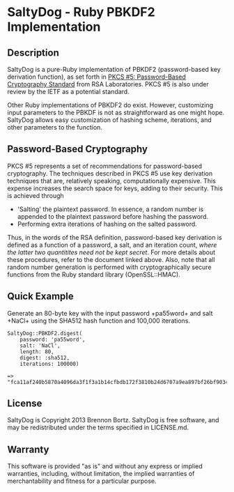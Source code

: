 # SaltyDog - Ruby PBKDF2 Implementation #

## Description ##

SaltyDog is a pure-Ruby implementation of PBKDF2 (password-based key derivation function), as set forth in [PKCS #5: Password-Based Cryptography Standard](http://www.rsa.com/rsalabs/node.asp?id=2127) from RSA Laboratories. PKCS #5 is also under review by the IETF as a potential standard.

Other Ruby implementations of PBKDF2 do exist. However, customizing input parameters to the PBKDF is not as straightforward as one might hope. SaltyDog allows easy customization of hashing scheme, iterations, and other parameters to the function.

## Password-Based Cryptography ##

PKCS #5 represents a set of recommendations for password-based cryptography. The techniques described in PKCS #5 use key derivation techniques that are, relatively speaking, computationally expensive. This expense increases the search space for keys, adding to their security. This is achieved through

 - 'Salting' the plaintext password. In essence, a random number is appended to the plaintext password before hashing the password.
 - Performing extra iterations of hashing on the salted password.

Thus, in the words of the RSA definition, password-based key derivation is defined as a function of a password, a salt, and an iteration count, *where the latter two quantitites need not be kept secret*. For more details about these procedures, refer to the document linked above. Also, note that all random number generation is performed with cryptographically secure functions from the Ruby standard library (OpenSSL::HMAC).

## Quick Example ##

Generate an 80-byte key with the input password +pa55word+ and salt +NaCl+ using the SHA512 hash function and 100,000 iterations.

	SaltyDog::PBKDF2.digest(
		password: 'pa55word', 
		salt: 'NaCl', 
		length: 80, 
		digest: :sha512, 
		iterations: 100000)
		
	=> "fca11af240b5870a4096da3f1f3a1b14cfbdb172f3810b24d6707a9ea897bf26bf903461d9c3f8743878da05fe8794a49f1e78335c7732c044c959bb0ee32d2635ab107bee9f7022fd17778c893fa87f"

## License ##

SaltyDog is Copyright 2013 Brennon Bortz. SaltyDog is free software, and may be redistributed under the terms specified in LICENSE.md.

## Warranty ##

This software is provided "as is" and without any express or implied warranties, including, without limitation, the implied warranties of merchantability and fitness for a particular purpose.